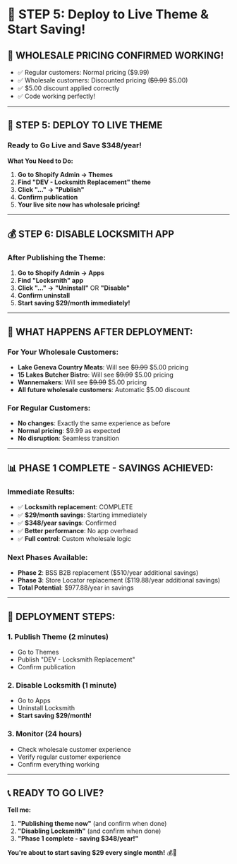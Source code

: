 # 🚀 STEP 5: Deploy to Live Theme & Start Saving!

## 🎉 **WHOLESALE PRICING CONFIRMED WORKING!**
- ✅ Regular customers: Normal pricing ($9.99)
- ✅ Wholesale customers: Discounted pricing (~~$9.99~~ $5.00)
- ✅ $5.00 discount applied correctly
- ✅ Code working perfectly!

---

## 🚀 **STEP 5: DEPLOY TO LIVE THEME**

### **Ready to Go Live and Save $348/year!**

**What You Need to Do:**
1. **Go to Shopify Admin → Themes**
2. **Find "DEV - Locksmith Replacement" theme**
3. **Click "..." → "Publish"**
4. **Confirm publication**
5. **Your live site now has wholesale pricing!**

---

## 💰 **STEP 6: DISABLE LOCKSMITH APP**

### **After Publishing the Theme:**
1. **Go to Shopify Admin → Apps**
2. **Find "Locksmith" app**
3. **Click "..." → "Uninstall"** OR **"Disable"**
4. **Confirm uninstall**
5. **Start saving $29/month immediately!**

---

## 🎯 **WHAT HAPPENS AFTER DEPLOYMENT:**

### **For Your Wholesale Customers:**
- **Lake Geneva Country Meats**: Will see ~~$9.99~~ $5.00 pricing
- **15 Lakes Butcher Bistro**: Will see ~~$9.99~~ $5.00 pricing  
- **Wannemakers**: Will see ~~$9.99~~ $5.00 pricing
- **All future wholesale customers**: Automatic $5.00 discount

### **For Regular Customers:**
- **No changes**: Exactly the same experience as before
- **Normal pricing**: $9.99 as expected
- **No disruption**: Seamless transition

---

## 📊 **PHASE 1 COMPLETE - SAVINGS ACHIEVED:**

### **Immediate Results:**
- ✅ **Locksmith replacement**: COMPLETE
- ✅ **$29/month savings**: Starting immediately
- ✅ **$348/year savings**: Confirmed
- ✅ **Better performance**: No app overhead
- ✅ **Full control**: Custom wholesale logic

### **Next Phases Available:**
- **Phase 2**: BSS B2B replacement ($510/year additional savings)
- **Phase 3**: Store Locator replacement ($119.88/year additional savings)
- **Total Potential**: $977.88/year in savings

---

## 🎯 **DEPLOYMENT STEPS:**

### **1. Publish Theme (2 minutes)**
- Go to Themes
- Publish "DEV - Locksmith Replacement"
- Confirm publication

### **2. Disable Locksmith (1 minute)**
- Go to Apps
- Uninstall Locksmith
- **Start saving $29/month!**

### **3. Monitor (24 hours)**
- Check wholesale customer experience
- Verify regular customer experience
- Confirm everything working

---

## 📞 **READY TO GO LIVE?**

**Tell me:**
1. **"Publishing theme now"** (and confirm when done)
2. **"Disabling Locksmith"** (and confirm when done)
3. **"Phase 1 complete - saving $348/year!"**

**You're about to start saving $29 every single month!** 💰🎉


